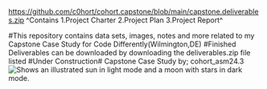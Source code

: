 https://github.com/c0hort/cohort.capstone/blob/main/capstone.deliverables.zip
      ^Contains 1.Project Charter 2.Project Plan 3.Project Report^ 


#This repository contains data sets, images, notes and more related to my Capstone Case Study for Code Differently(Wilmington,DE)
#Finished Deliverables can be downloaded by downloading the deliverables.zip file listed
#Under Construction# Capstone Case Study by; cohort_asm24.3
<picture>
  <source media="(prefers-color-scheme: dark)" srcset="https://user-images.githubusercontent.com/25423296/163456776-7f95b81a-f1ed-45f7-b7ab-8fa810d529fa.png">
  <source media="(prefers-color-scheme: light)" srcset="https://user-images.githubusercontent.com/25423296/163456779-a8556205-d0a5-45e2-ac17-42d089e3c3f8.png">
  <img alt="Shows an illustrated sun in light mode and a moon with stars in dark mode." src="https://user-images.githubusercontent.com/25423296/163456779-a8556205-d0a5-45e2-ac17-42d089e3c3f8.png">
</picture>

